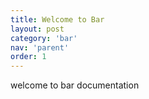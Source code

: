 ```yaml
---
title: Welcome to Bar
layout: post
category: 'bar'
nav: 'parent'
order: 1
---
```


welcome to bar documentation